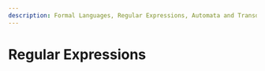 ```yaml
---
description: Formal Languages, Regular Expressions, Automata and Transducers
---
```


# Regular Expressions

